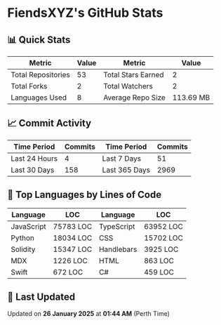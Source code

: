 # FiendsXYZ's GitHub Stats

## 📊 Quick Stats

| Metric               | Value       | Metric               | Value       |
|----------------------|-------------|----------------------|-------------|
| Total Repositories   | 53 | Total Stars Earned   | 2 |
| Total Forks          | 2 | Total Watchers       | 2 |
| Languages Used       | 8 | Average Repo Size    | 113.69 MB |

## 📈 Commit Activity

| Time Period      | Commits      | Time Period      | Commits      |
|------------------|--------------|------------------|--------------|
| Last 24 Hours    | 4 | Last 7 Days      | 51 |
| Last 30 Days     | 158 | Last 365 Days    | 2969 |

## 📝 Top Languages by Lines of Code

| Language       | LOC        | Language       | LOC        |
|----------------|------------|----------------|------------|
| JavaScript       | 75783 LOC  | TypeScript       | 63952 LOC  |
| Python       | 18034 LOC  | CSS       | 15702 LOC  |
| Solidity       | 15347 LOC  | Handlebars       | 3925 LOC  |
| MDX       | 1226 LOC  | HTML       | 863 LOC  |
| Swift       | 672 LOC  | C#       | 459 LOC  |

## 📅 Last Updated

Updated on **26 January 2025** at **01:44 AM** (Perth Time)
